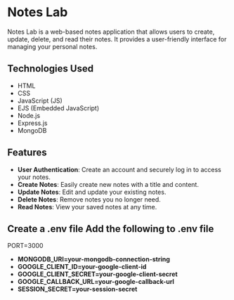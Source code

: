 # Notes Lab

Notes Lab is a web-based notes application that allows users to create, update, delete, and read their notes. It provides a user-friendly interface for managing your personal notes.

## Technologies Used

- HTML
- CSS
- JavaScript (JS)
- EJS (Embedded JavaScript)
- Node.js
- Express.js
- MongoDB

## Features

- **User Authentication**: Create an account and securely log in to access your notes.
- **Create Notes**: Easily create new notes with a title and content.
- **Update Notes**: Edit and update your existing notes.
- **Delete Notes**: Remove notes you no longer need.
- **Read Notes**: View your saved notes at any time.

## Create a .env file Add the following to .env file

PORT=3000
- **MONGODB_URI=your-mongodb-connection-string**
- **GOOGLE_CLIENT_ID=your-google-client-id**
- **GOOGLE_CLIENT_SECRET=your-google-client-secret**
- **GOOGLE_CALLBACK_URL=your-google-callback-url**
- **SESSION_SECRET=your-session-secret**

